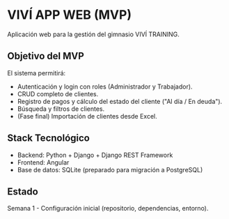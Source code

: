 # VIVÍ APP WEB (MVP)

Aplicación web para la gestión del gimnasio VIVÍ TRAINING.

## Objetivo del MVP
El sistema permitirá:
- Autenticación y login con roles (Administrador y Trabajador).
- CRUD completo de clientes.
- Registro de pagos y cálculo del estado del cliente ("Al día / En deuda").
- Búsqueda y filtros de clientes.
- (Fase final) Importación de clientes desde Excel.

## Stack Tecnológico
- Backend: Python + Django + Django REST Framework
- Frontend: Angular
- Base de datos: SQLite (preparado para migración a PostgreSQL)

## Estado
Semana 1 - Configuración inicial (repositorio, dependencias, entorno).

